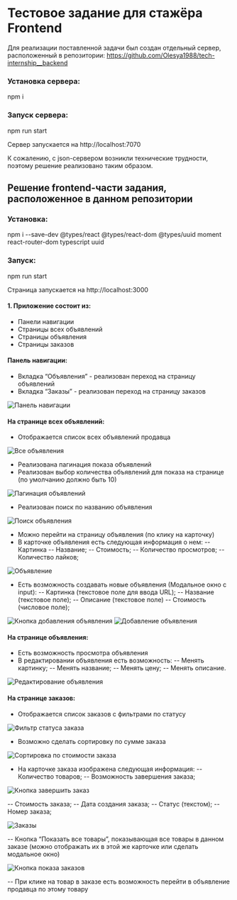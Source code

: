 # Тестовое задание для стажёра Frontend

Для реализации поставленной задачи был создан отдельный сервер, расположенный в репозитории: https://github.com/Olesya1988/tech-internship__backend

### Установка сервера:
npm i

### Запуск сервера:
npm run start

Сервер запускается на http://localhost:7070

К сожалению, с json-сервером возникли технические трудности, поэтому решение реализовано таким образом.


## Решение frontend-части задания, расположенное в данном репозитории

### Установка:

npm i --save-dev @types/react @types/react-dom @types/uuid moment react-router-dom typescript uuid

### Запуск:
npm run start

Страница запускается на http://localhost:3000

#### 1. Приложение состоит из:
- Панели навигации
- Страницы всех объявлений
- Страницы объявления
- Страницы заказов


#### Панель навигации:
- Вкладка “Объявления” - реализован переход на страницу объявлений
- Вкладка “Заказы” - реализован переход на страницу заказов

<image src="/src/IMG/Панель навигации.jpg" alt="Панель навигации">


#### На странице всех объявлений:
- Отображается список всех объявлений продавца

<image src="/src/IMG/Все объявления.jpg" alt="Все объявления">

- Реализована пагинация показа объявлений
- Реализован выбор количества объявлений для показа на странице (по умолчанию должно быть 10)

<image src="/src/IMG/Пагинация объявлений.jpg" alt="Пагинация объявлений">

- Реализован поиск по названию объявления

<image src="/src/IMG/Поиск объявления.jpg" alt="Поиск объявления">

- Можно перейти на страницу объявления (по клику на карточку)
- В карточке объявления есть следующая информация о нем:
-- Картинка
-- Название;
-- Стоимость;
-- Количество просмотров;
-- Количество лайков;

<image src="/src/IMG/Объявление.jpg" alt="Объявление">

- Есть возможность создавать новые объявления (Модальное окно с input):
-- Картинка (текстовое поле для ввода URL);
-- Название (текстовое поле);
-- Описание (текстовое поле)
-- Стоимость (числовое поле);

<image src="/src/IMG/Кнопка добавления объявления.jpg" alt="Кнопка добавления объявления">

<image src="/src/IMG/Добавление объявления.jpg" alt="Добавление объявления">


#### На странице объявления:
- Есть возможность просмотра объявления
- В редактировании объявления есть возможность:
-- Менять картинку;
-- Менять название;
-- Менять цену;
-- Менять описание.

<image src="/src/IMG/Редактирование объявления.jpg" alt="Редактирование объявления">


#### На странице заказов:
- Отображается список заказов с фильтрами по статусу

<image src="/src/IMG/Фильтр статуса заказа.jpg" alt="Фильтр статуса заказа">

- Возможно сделать сортировку по сумме заказа

<image src="/src/IMG/Сортировка по стоимости заказа.jpg" alt="Сортировка по стоимости заказа">

- На карточке заказа изображена следующая информация:
-- Количество товаров;
-- Возможность завершения заказа;

<image src="/src/IMG/Кнопка завершить заказ.jpg" alt="Кнопка завершить заказ">

-- Стоимость заказа;
-- Дата создания заказа;
-- Статус (текстом);
-- Номер заказа;

<image src="/src/IMG/Заказы.jpg" alt="Заказы">

-- Кнопка “Показать все товары”, показывающая все товары в данном заказе (можно отображать их в этой же карточке или сделать модальное окно)

<image src="/src/IMG/Кнопка показа заказов.jpg" alt="Кнопка показа заказов">

-- При клике на товар в заказе есть возможность перейти в объявление продавца по этому товару